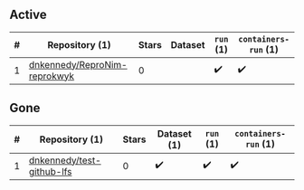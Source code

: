 ## Active
| # | Repository (1) | Stars | Dataset | `run` (1) | `containers-run` (1) |
| --- | --- | --- | --- | --- | --- |
| 1 | [dnkennedy/ReproNim-reprokwyk](https://github.com/dnkennedy/ReproNim-reprokwyk) | 0 |  | :heavy_check_mark: | :heavy_check_mark: |

## Gone
| # | Repository (1) | Stars | Dataset (1) | `run` (1) | `containers-run` (1) |
| --- | --- | --- | --- | --- | --- |
| 1 | [dnkennedy/test-github-lfs](https://github.com/dnkennedy/test-github-lfs) | 0 | :heavy_check_mark: | :heavy_check_mark: | :heavy_check_mark: |
